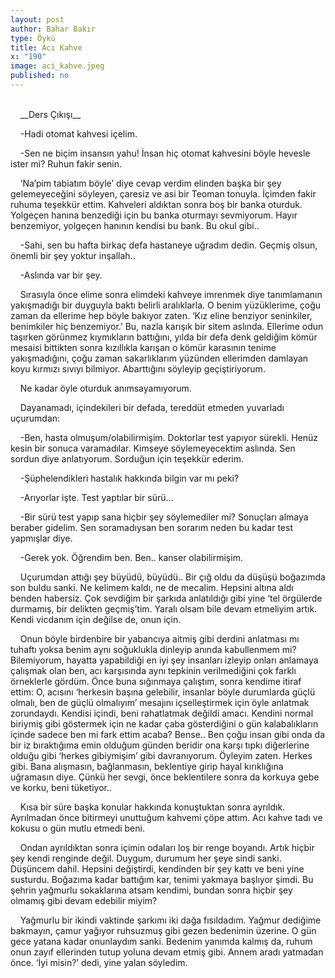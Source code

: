 ```yaml
---
layout: post
author: Bahar Bakır
type: Öykü
title: Acı Kahve
x: "190"
image: aci_kahve.jpeg
published: no
---
```

<br/>
&nbsp;&nbsp;&nbsp;&nbsp;__Ders Çıkışı__

&nbsp;&nbsp;&nbsp;&nbsp;-Hadi otomat kahvesi içelim.

&nbsp;&nbsp;&nbsp;&nbsp;-Sen ne biçim insansın yahu! İnsan hiç otomat kahvesini böyle hevesle ister mi? Ruhun fakir senin.

&nbsp;&nbsp;&nbsp;&nbsp;‘Na’pim tabiatım böyle’ diye cevap verdim elinden başka bir şey gelemeyeceğini söyleyen, çaresiz ve asi bir Teoman tonuyla. İçimden fakir ruhuma teşekkür ettim. Kahveleri aldıktan sonra boş bir banka oturduk. Yolgeçen hanına benzediği için bu banka oturmayı sevmiyorum. Hayır benzemiyor, yolgeçen hanının kendisi bu bank. Bu okul gibi..

&nbsp;&nbsp;&nbsp;&nbsp;-Sahi, sen bu hafta birkaç defa hastaneye uğradım dedin. Geçmiş olsun, önemli bir şey yoktur inşallah..

&nbsp;&nbsp;&nbsp;&nbsp;-Aslında var bir şey.

&nbsp;&nbsp;&nbsp;&nbsp;Sırasıyla önce elime sonra elimdeki kahveye imrenmek diye tanımlamanın yakışmadığı bir duyguyla baktı belirli aralıklarla. O benim yüzüklerime, çoğu zaman da ellerime hep böyle bakıyor zaten. ‘Kız eline benziyor seninkiler, benimkiler hiç benzemiyor.’ Bu, nazla karışık bir sitem aslında. Ellerime odun taşırken görünmez kıymıkların battığını, yılda bir defa denk geldiğim kömür mesaisi bittikten sonra kızıllıkla karışan o kömür karasının tenime yakışmadığını, çoğu zaman sakarlıklarım yüzünden ellerimden damlayan koyu kırmızı sıvıyı bilmiyor. Abarttığını söyleyip geçiştiriyorum.

&nbsp;&nbsp;&nbsp;&nbsp;Ne kadar öyle oturduk anımsayamıyorum. 		

&nbsp;&nbsp;&nbsp;&nbsp;Dayanamadı, içindekileri bir defada, tereddüt etmeden yuvarladı uçurumdan:

&nbsp;&nbsp;&nbsp;&nbsp;-Ben, hasta olmuşum/olabilirmişim. Doktorlar test yapıyor sürekli. Henüz kesin bir sonuca varamadılar. Kimseye söylemeyecektim aslında. Sen sordun diye anlatıyorum. Sorduğun için teşekkür ederim.

&nbsp;&nbsp;&nbsp;&nbsp;-Şüphelendikleri hastalık hakkında bilgin var mı peki?

&nbsp;&nbsp;&nbsp;&nbsp;-Arıyorlar işte. Test yaptılar bir sürü…

&nbsp;&nbsp;&nbsp;&nbsp;-Bir sürü test yapıp sana hiçbir şey söylemediler mi? Sonuçları almaya beraber gidelim. Sen soramadıysan ben sorarım neden bu kadar test yapmışlar diye.

&nbsp;&nbsp;&nbsp;&nbsp;-Gerek yok. Öğrendim ben. Ben.. kanser olabilirmişim.

&nbsp;&nbsp;&nbsp;&nbsp;Uçurumdan attığı şey büyüdü, büyüdü.. Bir çığ oldu da düşüşü boğazımda son buldu sanki. Ne kelimem kaldı, ne de mecalim. Hepsini altına aldı benden habersiz. Çok sevdiğim bir şarkıda anlatıldığı gibi yine ‘tel örgülerde durmamış, bir delikten geçmiş’tim. Yaralı olsam bile devam etmeliyim artık. Kendi vicdanım için değilse de, onun için.

&nbsp;&nbsp;&nbsp;&nbsp;Onun böyle birdenbire bir yabancıya aitmiş gibi derdini anlatması mı tuhaftı yoksa benim aynı soğuklukla dinleyip anında kabullenmem mi? Bilemiyorum, hayatta yapabildiği en iyi şey insanları izleyip onları anlamaya çalışmak olan ben, acı karşısında aynı tepkinin verilmediğini çok farklı örneklerle gördüm. Önce buna sığınmaya çalıştım, sonra kendime itiraf ettim: O, acısını  ‘herkesin başına gelebilir, insanlar böyle durumlarda güçlü olmalı, ben de güçlü olmalıyım’ mesajını içselleştirmek için öyle anlatmak zorundaydı. Kendisi içindi, beni rahatlatmak değildi amacı. Kendini normal biriymiş gibi göstermek için ne kadar çaba gösterdiğini o gün kalabalıkların içinde sadece ben mi fark ettim acaba? Bense.. Ben çoğu insan gibi onda da bir iz bıraktığıma emin olduğum günden beridir ona karşı tıpkı diğerlerine olduğu gibi ‘herkes gibiymişim’ gibi davranıyorum. Öyleyim zaten. Herkes gibi. Bana alışmasın, bağlanmasın, beklentiye girip hayal kırıklığına uğramasın diye. Çünkü her sevgi, önce beklentilere sonra da korkuya gebe ve korku, beni tüketiyor..

&nbsp;&nbsp;&nbsp;&nbsp;Kısa bir süre başka konular hakkında konuştuktan sonra ayrıldık. Ayrılmadan önce bitirmeyi unuttuğum kahvemi çöpe attım. Acı kahve tadı ve kokusu o gün mutlu etmedi beni.

&nbsp;&nbsp;&nbsp;&nbsp;Ondan ayrıldıktan sonra içimin odaları loş bir renge boyandı. Artık hiçbir şey kendi renginde değil. Duygum, durumum her şeye sindi sanki. Düşüncem dahil. Hepsini değiştirdi, kendinden bir şey kattı ve beni yine susturdu. Boğazıma kadar battığım kar, tenimi yakmaya başlıyor şimdi. Bu şehrin yağmurlu sokaklarına atsam kendimi, bundan sonra hiçbir şey olmamış gibi devam edebilir miyim?

&nbsp;&nbsp;&nbsp;&nbsp;Yağmurlu bir ikindi vaktinde şarkımı iki dağa fısıldadım. Yağmur dediğime bakmayın, çamur yağıyor ruhsuzmuş gibi gezen bedenimin üzerine. O gün gece yatana kadar onunlaydım sanki. Bedenim yanımda kalmış da, ruhum onun zayıf ellerinden tutup yoluna devam etmiş gibi. Annem aradı yatmadan önce. ‘İyi misin?’ dedi, yine yalan söyledim.
